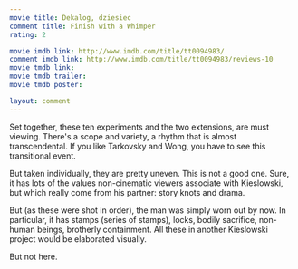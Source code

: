 ```yaml
---
movie title: Dekalog, dziesiec
comment title: Finish with a Whimper
rating: 2

movie imdb link: http://www.imdb.com/title/tt0094983/
comment imdb link: http://www.imdb.com/title/tt0094983/reviews-10
movie tmdb link: 
movie tmdb trailer: 
movie tmdb poster: 

layout: comment
---
```


Set together, these ten experiments and the two extensions, are must viewing. There's a scope and variety, a rhythm that is almost transcendental. If you like Tarkovsky and Wong, you have to see this transitional event.

But taken individually, they are pretty uneven. This is not a good one. Sure, it has lots of the values non-cinematic viewers associate with Kieslowski, but which really come from his partner: story knots and drama.

But (as these were shot in order), the man was simply worn out by now. In particular, it has stamps (series of stamps), locks, bodily sacrifice, non-human beings, brotherly containment. All these in another Kieslowski project would be elaborated visually.

But not here.